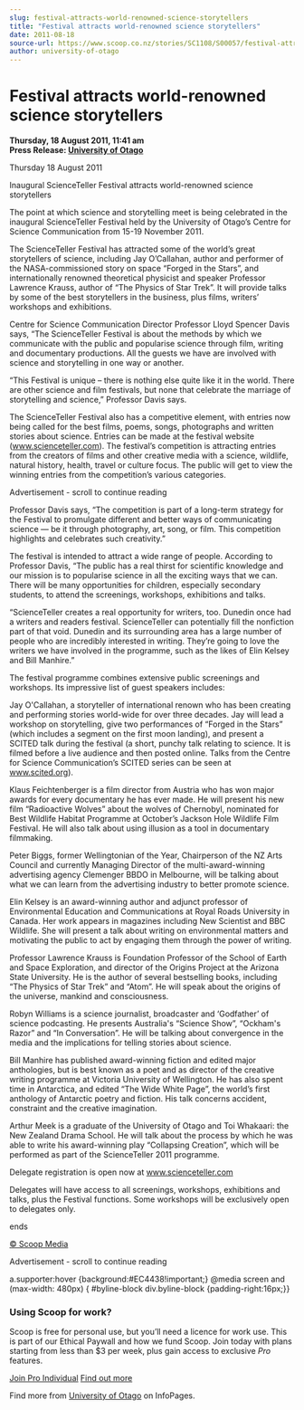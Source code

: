 ```yaml
---
slug: festival-attracts-world-renowned-science-storytellers
title: "Festival attracts world-renowned science storytellers"
date: 2011-08-18
source-url: https://www.scoop.co.nz/stories/SC1108/S00057/festival-attracts-world-renowned-science-storytellers.htm
author: university-of-otago
---
```

Festival attracts world-renowned science storytellers
=====================================================

**Thursday, 18 August 2011, 11:41 am**  
**Press Release: [University of Otago](https://info.scoop.co.nz/University_of_Otago)**

Thursday 18 August 2011

  
Inaugural ScienceTeller Festival attracts world-renowned science storytellers

  
The point at which science and storytelling meet is being celebrated in the inaugural ScienceTeller Festival held by the University of Otago’s Centre for Science Communication from 15-19 November 2011.

  
The ScienceTeller Festival has attracted some of the world’s great storytellers of science, including Jay O’Callahan, author and performer of the NASA-commissioned story on space “Forged in the Stars”, and internationally renowned theoretical physicist and speaker Professor Lawrence Krauss, author of “The Physics of Star Trek”. It will provide talks by some of the best storytellers in the business, plus films, writers’ workshops and exhibitions.

  
Centre for Science Communication Director Professor Lloyd Spencer Davis says, “The ScienceTeller Festival is about the methods by which we communicate with the public and popularise science through film, writing and documentary productions. All the guests we have are involved with science and storytelling in one way or another.

  
“This Festival is unique – there is nothing else quite like it in the world. There are other science and film festivals, but none that celebrate the marriage of storytelling and science,” Professor Davis says.

  
The ScienceTeller Festival also has a competitive element, with entries now being called for the best films, poems, songs, photographs and written stories about science. Entries can be made at the festival website (www.scienceteller.com). The festival’s competition is attracting entries from the creators of films and other creative media with a science, wildlife, natural history, health, travel or culture focus. The public will get to view the winning entries from the competition’s various categories.

Advertisement - scroll to continue reading





  
Professor Davis says, “The competition is part of a long-term strategy for the Festival to promulgate different and better ways of communicating science — be it through photography, art, song, or film. This competition highlights and celebrates such creativity.”

  
The festival is intended to attract a wide range of people. According to Professor Davis, “The public has a real thirst for scientific knowledge and our mission is to popularise science in all the exciting ways that we can. There will be many opportunities for children, especially secondary students, to attend the screenings, workshops, exhibitions and talks.

  
“ScienceTeller creates a real opportunity for writers, too. Dunedin once had a writers and readers festival. ScienceTeller can potentially fill the nonfiction part of that void. Dunedin and its surrounding area has a large number of people who are incredibly interested in writing. They’re going to love the writers we have involved in the programme, such as the likes of Elin Kelsey and Bill Manhire.”

  
The festival programme combines extensive public screenings and workshops. Its impressive list of guest speakers includes:

  
Jay O'Callahan, a storyteller of international renown who has been creating and performing stories world-wide for over three decades. Jay will lead a workshop on storytelling, give two performances of “Forged in the Stars” (which includes a segment on the first moon landing), and present a SCITED talk during the festival (a short, punchy talk relating to science. It is filmed before a live audience and then posted online. Talks from the Centre for Science Communication’s SCITED series can be seen at www.scited.org).

  
Klaus Feichtenberger is a film director from Austria who has won major awards for every documentary he has ever made. He will present his new film “Radioactive Wolves” about the wolves of Chernobyl, nominated for Best Wildlife Habitat Programme at October’s Jackson Hole Wildlife Film Festival. He will also talk about using illusion as a tool in documentary filmmaking.

  
Peter Biggs, former Wellingtonian of the Year, Chairperson of the NZ Arts Council and currently Managing Director of the multi-award-winning advertising agency Clemenger BBDO in Melbourne, will be talking about what we can learn from the advertising industry to better promote science.

Elin Kelsey is an award-winning author and adjunct professor of Environmental Education and Communications at Royal Roads University in Canada. Her work appears in magazines including New Scientist and BBC Wildlife. She will present a talk about writing on environmental matters and motivating the public to act by engaging them through the power of writing.

Professor Lawrence Krauss is Foundation Professor of the School of Earth and Space Exploration, and director of the Origins Project at the Arizona State University. He is the author of several bestselling books, including “The Physics of Star Trek” and “Atom”. He will speak about the origins of the universe, mankind and consciousness.

  
Robyn Williams is a science journalist, broadcaster and ‘Godfather’ of science podcasting. He presents Australia's “Science Show”, “Ockham's Razor” and “In Conversation”. He will be talking about convergence in the media and the implications for telling stories about science.

  
Bill Manhire has published award-winning fiction and edited major anthologies, but is best known as a poet and as director of the creative writing programme at Victoria University of Wellington. He has also spent time in Antarctica, and edited “The Wide White Page”, the world’s first anthology of Antarctic poetry and fiction. His talk concerns accident, constraint and the creative imagination.

  
Arthur Meek is a graduate of the University of Otago and Toi Whakaari: the New Zealand Drama School. He will talk about the process by which he was able to write his award-winning play “Collapsing Creation”, which will be performed as part of the ScienceTeller 2011 programme.

  
Delegate registration is open now at www.scienceteller.com

  
Delegates will have access to all screenings, workshops, exhibitions and talks, plus the Festival functions. Some workshops will be exclusively open to delegates only.

  
ends

[© Scoop Media](http://www.scoop.co.nz/about/terms.html)  

Advertisement - scroll to continue reading



a.supporter:hover {background:#EC4438!important;} @media screen and (max-width: 480px) { #byline-block div.byline-block {padding-right:16px;}}

### Using Scoop for work?

Scoop is free for personal use, but you’ll need a licence for work use. This is part of our Ethical Paywall and how we fund Scoop. Join today with plans starting from less than $3 per week, plus gain access to exclusive _Pro_ features.  
  
[Join Pro Individual](https://pro.scoop.co.nz/Individual/?from=ProIn24) [Find out more](https://pro.scoop.co.nz/using-scoop-for-work/?from=ProIn24)

Find more from [University of Otago](https://info.scoop.co.nz/University_of_Otago) on InfoPages.